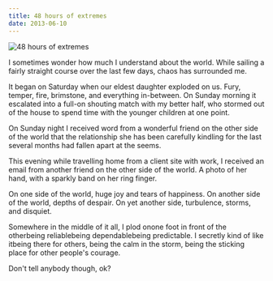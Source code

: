 ```yaml
---
title: 48 hours of extremes
date: 2013-06-10
---
```


![48 hours of extremes](https://source.unsplash.com/4v9Kk01mEbY/1600x900)

I sometimes wonder how much I understand about the world. While sailing a fairly straight course over the last few days, chaos has surrounded me.

It began on Saturday when our eldest daughter exploded on us. Fury, temper, fire, brimstone, and everything in-between. On Sunday morning it escalated into a full-on shouting match with my better half, who stormed out of the house to spend time with the younger children at one point.

On Sunday night I received word from a wonderful friend on the other side of the world that the relationship she has been carefully kindling for the last several months had fallen apart at the seems.

This evening while travelling home from a client site with work, I received an email from another friend on the other side of the world. A photo of her hand, with a sparkly band on her ring finger.

On one side of the world, huge joy and tears of happiness. On another side of the world, depths of despair. On yet another side, turbulence, storms, and disquiet.

Somewhere in the middle of it all, I plod onone foot in front of the otherbeing reliablebeing dependablebeing predictable. I secretly kind of like itbeing there for others, being the calm in the storm, being the sticking place for other people's courage.

Don't tell anybody though, ok?